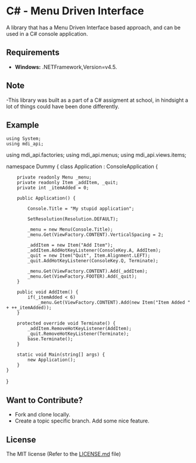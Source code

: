 # C# - Menu Driven Interface
A library that has a Menu Driven Interface based approach, and can be used in a C# console application.

## Requirements

- **Windows:** .NETFramework,Version=v4.5.

## Note

-This library was built as a part of a C# assigment at school, in hindsight a lot of things could have been done
differently.

## Example
    using System;
    using mdi_api;
using mdi_api.factories;
using mdi_api.menus;
using mdi_api.views.items;

namespace Dummy {
    class Application : ConsoleApplication {

        private readonly Menu _menu;
        private readonly Item _addItem, _quit;
        private int _itemAdded = 0;

        public Application() {

            Console.Title = "My stupid application";
            
            SetResolution(Resolution.DEFAULT);

            _menu = new Menu(Console.Title);
            _menu.Get(ViewFactory.CONTENT).VerticalSpacing = 2;

            _addItem = new Item("Add Item");
            _addItem.AddHotKeyListener(ConsoleKey.A, AddItem);
            _quit = new Item("Quit", Item.Alignment.LEFT);
            _quit.AddHotKeyListener(ConsoleKey.Q, Terminate);

            _menu.Get(ViewFactory.CONTENT).Add(_addItem);
            _menu.Get(ViewFactory.FOOTER).Add(_quit);
        }

        public void AddItem() {
            if(_itemAdded < 6)
                _menu.Get(ViewFactory.CONTENT).Add(new Item("Item Added " + ++_itemAdded));
        }

        protected override void Terminate() {
            _addItem.RemoveHotKeyListener(AddItem);
            _quit.RemoveHotKeyListener(Terminate);
            base.Terminate();
        }

        static void Main(string[] args) {
            new Application();
        }
    }
}


## Want to Contribute?

- Fork and clone locally.
- Create a topic specific branch. Add some nice feature.

## License

The MIT license (Refer to the [LICENSE.md][license] file)

 [license]: https://github.com/Morten158/mdi_api/blob/master/LICENSE.md
